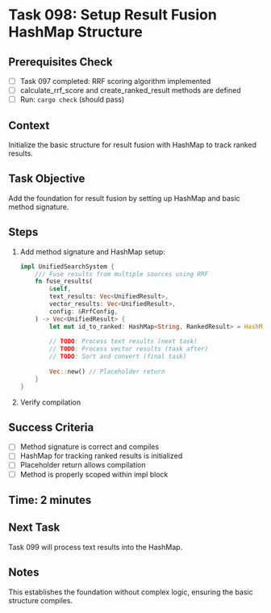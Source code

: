 # Task 098: Setup Result Fusion HashMap Structure

## Prerequisites Check
- [ ] Task 097 completed: RRF scoring algorithm implemented
- [ ] calculate_rrf_score and create_ranked_result methods are defined
- [ ] Run: `cargo check` (should pass)

## Context
Initialize the basic structure for result fusion with HashMap to track ranked results.

## Task Objective
Add the foundation for result fusion by setting up HashMap and basic method signature.

## Steps
1. Add method signature and HashMap setup:
   ```rust
   impl UnifiedSearchSystem {
       /// Fuse results from multiple sources using RRF
       fn fuse_results(
           &self,
           text_results: Vec<UnifiedResult>,
           vector_results: Vec<UnifiedResult>,
           config: &RrfConfig,
       ) -> Vec<UnifiedResult> {
           let mut id_to_ranked: HashMap<String, RankedResult> = HashMap::new();
           
           // TODO: Process text results (next task)
           // TODO: Process vector results (task after)
           // TODO: Sort and convert (final task)
           
           Vec::new() // Placeholder return
       }
   }
   ```
2. Verify compilation

## Success Criteria
- [ ] Method signature is correct and compiles
- [ ] HashMap for tracking ranked results is initialized
- [ ] Placeholder return allows compilation
- [ ] Method is properly scoped within impl block

## Time: 2 minutes

## Next Task
Task 099 will process text results into the HashMap.

## Notes
This establishes the foundation without complex logic, ensuring the basic structure compiles.